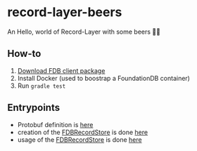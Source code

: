 # record-layer-beers

An Hello, world of Record-Layer with some beers 🍺🍺

## How-to

1. [Download FDB client package](https://apple.github.io/foundationdb/downloads.html)
2. Install Docker (used to boostrap a FoundationDB container)
3. Run `gradle test`

## Entrypoints

* Protobuf definition is [here](lib/src/main/proto/beers.proto)
* creation of the [FDBRecordStore](https://javadoc.io/static/org.foundationdb/fdb-record-layer-core/2.10.164.0/com/apple/foundationdb/record/provider/foundationdb/FDBRecordStore.html) is done [here](lib/src/main/java/fr/pierrezemb/record/layer/beers/BeerRecordLayer.java)
* usage of the [FDBRecordStore](https://javadoc.io/static/org.foundationdb/fdb-record-layer-core/2.10.164.0/com/apple/foundationdb/record/provider/foundationdb/FDBRecordStore.html) is done [here](lib/src/test/java/fr/pierrezemb/record/layer/beers/BeersTest.java)
